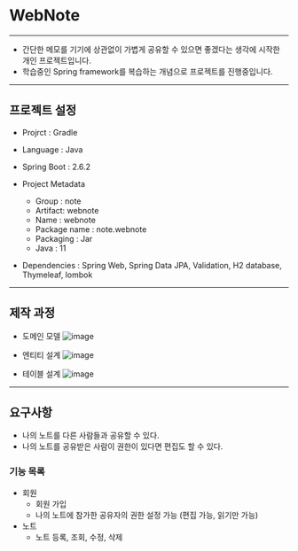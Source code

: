 # WebNote
--- 
- 간단한 메모를 기기에 상관없이 가볍게 공유할 수 있으면 좋겠다는 생각에 시작한 개인 프로젝트입니다. 
- 학습중인 Spring framework를 복습하는 개념으로 프로젝트를 진행중입니다. 
- --
## 프로젝트 설정
- Projrct : Gradle
- Language : Java
- Spring Boot : 2.6.2

- Project Metadata
  - Group : note
  - Artifact: webnote
  - Name : webnote
  - Package name : note.webnote
  - Packaging : Jar
  - Java : 11
- Dependencies : Spring Web, Spring Data JPA, Validation, H2 database, Thymeleaf, lombok
---
## 제작 과정
- 도메인 모델
![image](https://user-images.githubusercontent.com/68803008/148298790-e798d272-132c-4ce9-82f1-6a63cf0fdc9a.png)

- 엔티티 설계
![image](https://user-images.githubusercontent.com/68803008/148298884-f513d969-9d1d-4261-af48-0f35e99706d9.png)

- 테이블 설계
![image](https://user-images.githubusercontent.com/68803008/148298934-f0b4f7e2-a9d0-400d-b05a-44cc081f5fb6.png)


---
## 요구사항
- 나의 노트를 다른 사람들과 공유할 수 있다.
- 나의 노트를 공유받은 사람이 권한이 있다면 편집도 할 수 있다.

### 기능 목록
- 회원
  - 회원 가입
  - 나의 노트에 참가한 공유자의 권한 설정 가능 (편집 가능, 읽기만 가능)
- 노트
  - 노트 등록, 조회, 수정, 삭제

